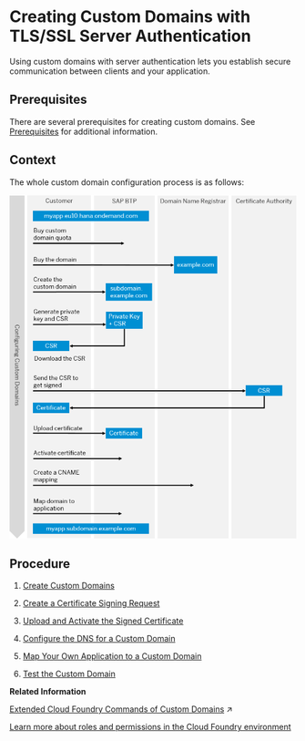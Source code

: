 <!-- loioafeb1e77fc2f4365803049e9407449eb -->

# Creating Custom Domains with TLS/SSL Server Authentication

Using custom domains with server authentication lets you establish secure communication between clients and your application.



<a name="loioafeb1e77fc2f4365803049e9407449eb__prereq_etg_52f_2gb"/>

## Prerequisites

There are several prerequisites for creating custom domains. See [Prerequisites](../10-Initial/prerequisites-48cdbe7.md) for additional information.



<a name="loioafeb1e77fc2f4365803049e9407449eb__context_mlp_gj2_3hb"/>

## Context

The whole custom domain configuration process is as follows:

![](../10-Initial/images/Custom_Domain_Flowchart_CF_4d23513.png)



## Procedure

1.  [Create Custom Domains](create-custom-domains-2ab0040.md)

2.  [Create a Certificate Signing Request](create-a-certificate-signing-request-ce1c42b.md)

3.  [Upload and Activate the Signed Certificate](upload-and-activate-the-signed-certificate-908a691.md)

4.  [Configure the DNS for a Custom Domain](configure-the-dns-for-a-custom-domain-da9b54e.md)

5.  [Map Your Own Application to a Custom Domain](map-your-own-application-to-a-custom-domain-d898407.md)

6.  [Test the Custom Domain](test-the-custom-domain-febe99c.md)


**Related Information**  


[Extended Cloud Foundry Commands of Custom Domains](https://help.sap.com/viewer/65de2977205c403bbc107264b8eccf4b/Validation/en-US/4333dc97ea0d42bd8fe13eebd4382a9b.html "The Custom Domain plugin includes commands that you can use to configure and manage your custom domains.") :arrow_upper_right:

[Learn more about roles and permissions in the Cloud Foundry environment](https://docs.cloudfoundry.org/concepts/roles.html#roles)

